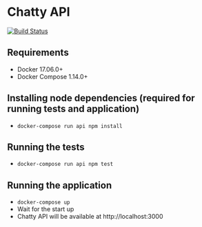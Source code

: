 # Chatty API

[![Build Status](https://travis-ci.org/rodrigowirth/chatty-api.svg?branch=master)](https://travis-ci.org/rodrigowirth/chatty-api)

## Requirements
- Docker 17.06.0+
- Docker Compose 1.14.0+

## Installing node dependencies (required for running tests and application)
- `docker-compose run api npm install`

## Running the tests
- `docker-compose run api npm test`

## Running the application
- `docker-compose up`
- Wait for the start up
- Chatty API will be available at http://localhost:3000
